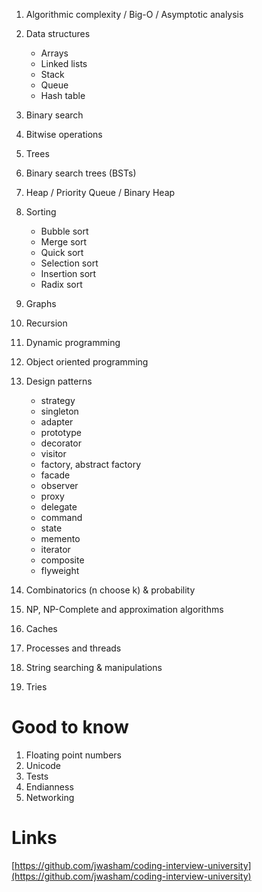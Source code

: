 1. Algorithmic complexity / Big-O / Asymptotic analysis
2. Data structures

   - Arrays
   - Linked lists
   - Stack
   - Queue
   - Hash table

3. Binary search
4. Bitwise operations
5. Trees
6. Binary search trees (BSTs)
7. Heap / Priority Queue / Binary Heap
8. Sorting

   - Bubble sort
   - Merge sort
   - Quick sort
   - Selection sort
   - Insertion sort
   - Radix sort

9. Graphs
10. Recursion
11. Dynamic programming
12. Object oriented programming
13. Design patterns

    - strategy
    - singleton
    - adapter
    - prototype
    - decorator
    - visitor
    - factory, abstract factory
    - facade
    - observer
    - proxy
    - delegate
    - command
    - state
    - memento
    - iterator
    - composite
    - flyweight

14. Combinatorics (n choose k) & probability
15. NP, NP-Complete and approximation algorithms
16. Caches
17. Processes and threads
18. String searching & manipulations
19. Tries

# Good to know

1. Floating point numbers
2. Unicode
3. Tests
4. Endianness
5. Networking

# Links

[https://github.com/jwasham/coding-interview-university](https://github.com/jwasham/coding-interview-university)
